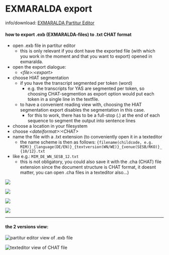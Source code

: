 # EXMARALDA export
info/download: [EXMARALDA Partitur Editor][1]
#### how to export .exb (EXMARALDA-files) to .txt CHAT format
- open .exb file in partitur editor
	- this is only relevant if you dont have the exported file (with which you work in the moment and that you want to export) opened in exmaralda.
- open the export dialogue:
	- *\<file\>:\<export\>*
- choose HIAT segmentation
	- if you have the transcript segmented per token (word)
		- e.g. the transcripts for YAS are segmented per token, so choosing CHAT-segmention as export option would put each token in a single line in the textfile.
	- to have a convenient reading view with, choosing the HIAT segmentation export disables the segmentation in this case.
		- for this to work, there has to be a full-stop (.) at the end of each sequence to segment the output into sentence lines
- choose a location in your filesystem
- choose *\<dateiformat\>:\<CHAT\>*
- name the file with a .txt extension (to conveniently open it in a texteditor
	- the name scheme is then as follows:
`{filename(childcode, e.g. MIM)}_{language(DE/EN)}_{textversion(WN/WE)}_{venue(SESB/RKO)}_{10/12}.txt`
- like e.g.: `MIM_DE_WN_SESB_12.txt` 
	- this is not obligatory, you could also save it with the .cha (CHAT) file extension since the document structure is CHAT format, it doesnt matter, you can open .cha files in a texteditor also...)

![][image-1]

![][image-2]

![][image-3]

![][image-4]

---- 
#### the 2 versions view:
![partitur editor view of .exb file][image-5]

![texteditor view of CHAT file][image-6]

[1]:	https://exmaralda.org/de/partitur-editor-de/

[image-1]:	https://ada-sub.dh-index.org/school/pr/2023-04-15/ses_wrapup/src/exm_01.png
[image-2]:	https://ada-sub.dh-index.org/school/pr/2023-04-15/ses_wrapup/src/exm_02.png
[image-3]:	https://ada-sub.dh-index.org/school/pr/2023-04-15/ses_wrapup/src/exm_03.png
[image-4]:	https://ada-sub.dh-index.org/school/pr/2023-04-15/ses_wrapup/src/exm_04.png
[image-5]:	https://ada-sub.dh-index.org/school/pr/2023-04-15/ses_wrapup/src/exm_05.png
[image-6]:	https://ada-sub.dh-index.org/school/pr/2023-04-15/ses_wrapup/src/exm_2_6.png